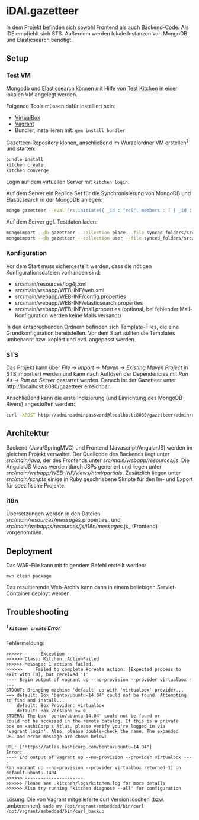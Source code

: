 # iDAI.gazetteer

In dem Projekt befinden sich sowohl Frontend als auch Backend-Code. Als IDE empfiehlt sich STS. Außerdem werden lokale Instanzen von MongoDB und Elasticsearch benötigt.

## Setup

### Test VM

Mongodb und Elasticsearch können mit Hilfe von [Test Kitchen](http://kitchen.ci/) in einer lokalen VM angelegt werden.

Folgende Tools müssen dafür installiert sein:
* [VirtualBox](https://www.virtualbox.org/)
* [Vagrant](http://www.vagrantup.com/)
* Bundler, installieren mit: `gem install bundler`

Gazetteer-Repository klonen, anschließend im Wurzelordner VM erstellen<sup>1</sup> und starten:
```bash
bundle install
kitchen create
kitchen converge
```

Login auf dem virtuellen Server mit `kitchen login`.

Auf dem Server ein Replica Set für die Synchronisierung von MongoDB und Elasticsearch in der MongoDB anlegen:
```bash
mongo gazetteer --eval 'rs.initiate({ _id : "rs0", members : [ { _id : 0, host : "localhost:27017" } ] })'
```

Auf dem Server ggf. Testdaten laden:
```bash
mongoimport --db gazetteer --collection place --file synced_folders/src/test/resources/test_places.jsonl
mongoimport --db gazetteer --collection user --file synced_folders/src/test/resources/test_users.jsonl
```

### Konfiguration

Vor dem Start muss sichergestellt werden, dass die nötigen Konfigurationsdateien vorhanden sind:

* src/main/resources/log4j.xml
* src/main/webapp/WEB-INF/web.xml
* src/main/webapp/WEB-INF/config.properties
* src/main/webapp/WEB-INF/elasticsearch.properties
* src/main/webapp/WEB-INF/mail.properties (optional, bei fehlender Mail-Konfiguration werden keine Mails versandt)

In den entsprechenden Ordnern befinden sich Template-Files, die eine Grundkonfiguration bereitstellen. Vor dem Start sollten die Templates umbenannt bzw. kopiert und evtl. angepasst werden.

### STS

Das Projekt kann über _File -> Import -> Maven -> Existing Maven Project_ in STS importiert werden und kann nach Auflösen der Dependencies mit _Run As -> Run on Server_ gestartet werden. Danach ist der Gazetteer unter http://localhost:8080/gazetteer erreichbar.

Anschließend kann die erste Indizierung (und Einrichtung des MongoDB-Rivers) angestoßen werden:
```bash
curl -XPOST http://admin:adminpassword@localhost:8080/gazetteer/admin/reindex
```


## Architektur

Backend (Java/SpringMVC) und Frontend (Javascript/AngularJS) werden im gleichen Projekt verwaltet. Der Quellcode des Backends liegt unter _src/main/java_, der des Frontends unter _src/main/webapp/resources/js_. Die AngularJS Views werden durch JSPs generiert und liegen unter _src/main/webapp/WEB-INF/views/html/partials_. Zusätzlich liegen unter _src/main/scripts_ einige in Ruby geschriebene Skripte für den Im- und Export für spezifische Projekte.

### i18n

Übersetzungen werden in den Dateien _src/main/resources/messages_<sprache>.properties_  und _src/main/webapps/resources/js/i18n/messages_<sprache>.js_ (Frontend) vorgenommen.

## Deployment

Das WAR-File kann mit folgendem Befehl erstellt werden:

`mvn clean package`

Das resultierende Web-Archiv kann dann in einem beliebigen Servlet-Container deployt werden.

## Troubleshooting

##### <sup>1</sup> `kitchen create` Error

Fehlermeldung:

```
>>>>>> ------Exception-------
>>>>>> Class: Kitchen::ActionFailed
>>>>>> Message: 1 actions failed.
>>>>>>     Failed to complete #create action: [Expected process to exit with [0], but received '1'
---- Begin output of vagrant up --no-provision --provider virtualbox ----
STDOUT: Bringing machine 'default' up with 'virtualbox' provider...
==> default: Box 'bento/ubuntu-14.04' could not be found. Attempting to find and install...
    default: Box Provider: virtualbox
    default: Box Version: >= 0
STDERR: The box 'bento/ubuntu-14.04' could not be found or
could not be accessed in the remote catalog. If this is a private
box on HashiCorp's Atlas, please verify you're logged in via
'vagrant login'. Also, please double-check the name. The expanded
URL and error message are shown below:

URL: ["https://atlas.hashicorp.com/bento/ubuntu-14.04"]
Error:
---- End output of vagrant up --no-provision --provider virtualbox ----
Ran vagrant up --no-provision --provider virtualbox returned 1] on default-ubuntu-1404
>>>>>> ----------------------
>>>>>> Please see .kitchen/logs/kitchen.log for more details
>>>>>> Also try running 'kitchen diagnose --all' for configuration
```

Lösung: Die von Vagrant mitgelieferte curl Version löschen (bzw. umbenennen): `sudo mv /opt/vagrant/embedded/bin/curl /opt/vagrant/embedded/bin/curl_backup`
